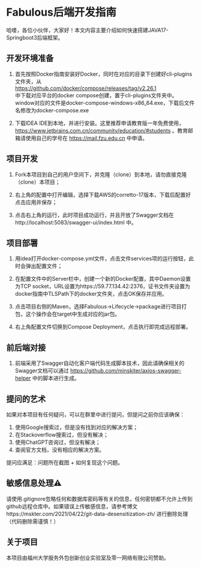 # Fabulous后端开发指南

哈喽，各位小伙伴，大家好！本文内容主要介绍如何快速搭建JAVA17-Springboot3后端框架。

## 开发环境准备

1. 首先按照Docker指南安装好Docker，同时在对应的目录下创建好cli-plugins文件夹，从  
   https://github.com/docker/compose/releases/tag/v2.26.1  
   中下载对应平台的docker compose创建，置于cli-plugins文件夹中。  
   window对应的文件是docker-compose-windows-x86_64.exe，下载后文件名修改为docker-compose.exe

2. 下载IDEA IDE到本地，并进行安装。这里推荐申请教育版一年免费使用，https://www.jetbrains.com.cn/community/education/#students 。教育邮箱请使用自己的学号在 https://mail.fzu.edu.cn 中申请。

## 项目开发
1. Fork本项目到自己的用户空间下，并克隆（clone）到本地，请勿直接克隆（clone）本项目；

2. 右上角的配置中打开编辑，选择下载AWS的corretto-17版本，下载后配置好点击应用并保存；

3. 点击右上角的运行，此时项目成功运行，并且开放了Swagger文档在 http://localhost:5083/swagger-ui/index.html 中。

## 项目部署
1. 用idea打开docker-compose.yml文件，点击文件services项的运行按钮，此时会弹出配置文件；

2. 在配置文件中的Server栏中，创建一个新的Docker配置，其中Daemon设置为TCP socket，URL设置为https://59.77.134.42:2376，证书文件夹设置为docker指南中TLSPath下的docker文件夹，点击OK保存并应用。

3. 点击项目右侧的Maven，选择Fabulous->Lifecycle->package进行项目打包，这个操作会在target中生成对应的jar包。

4. 右上角配置文件切换到Compose Deployment，点击执行即完成远程部署。

## 前后端对接

1. 前端采用了Swagger自动化客户端代码生成脚本技术，因此请确保相关的Swagger文档可以通过 https://github.com/minskiter/axios-swagger-helper 中的脚本进行生成。

## 提问的艺术

如果对本项目有任何疑问，可以在群里中进行提问，但提问之前你应该确保：
1. 使用Google搜索过，但是没有找到对应的解决方案；
2. 在Stackoverflow搜索过，但没有解决；
3. 使用ChatGPT咨询过，但没有解决；
4. 查阅官方文档，没有相应的解决方案。

提问应满足：问题所在截图 + 如何复现这个问题。

## 敏感信息处理⚠️

请使用.gitignore忽略任何和数据库密码等有关的信息，任何密钥都不允许上传到github远程仓库中。如果错误上传敏感信息，请参考博文https://mskter.com/2021/04/22/git-data-desensitization-zh/ 进行删除处理（代码删除需谨慎！）

## 关于项目

本项目由福州大学服务外包创新创业实验室及零一网络有限公司赞助。
